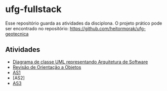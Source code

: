 # ufg-fullstack

Esse repositório guarda as atividades da disciplona. O projeto prático pode ser encontrado no repositório: https://github.com/heitormorak/ufg-geotecnica

## Atividades
- [Diagrama de classe UML representando Arquitetura de Software](https://github.com/heitormorak/ufg-arq-soft/blob/main/Diagrama%20de%20classe%20UML.pdf)
- [Revisão de Orientação a Objetos](https://github.com/heitormorak/ufg-fullstack/tree/main/Revis%C3%A3o%20OO)
- [AS1](https://github.com/heitormorak/ufg-fullstack/tree/main/as1/main)
- [AS2]
- [AS3](https://github.com/heitormorak/ufg-fullstack/blob/main/as3/mapa_microservices.pdf)